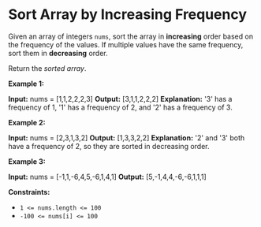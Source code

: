 # Sort Array by Increasing Frequency

Given an array of integers `nums`, sort the array in **increasing** order based on the frequency of the values. If multiple values have the same frequency, sort them in **decreasing** order.

Return the _sorted array_.

**Example 1:**

**Input:** nums = \[1,1,2,2,2,3\]
**Output:** \[3,1,1,2,2,2\]
**Explanation:** '3' has a frequency of 1, '1' has a frequency of 2, and '2' has a frequency of 3.

**Example 2:**

**Input:** nums = \[2,3,1,3,2\]
**Output:** \[1,3,3,2,2\]
**Explanation:** '2' and '3' both have a frequency of 2, so they are sorted in decreasing order.

**Example 3:**

**Input:** nums = \[-1,1,-6,4,5,-6,1,4,1\]
**Output:** \[5,-1,4,4,-6,-6,1,1,1\]

**Constraints:**

*   `1 <= nums.length <= 100`
*   `-100 <= nums[i] <= 100`